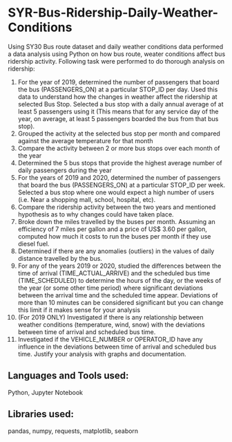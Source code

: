 # SYR-Bus-Ridership-Daily-Weather-Conditions

Using SY30 Bus route dataset and daily weather conditions data performed a data analysis using Python on how bus route, weater conditions affect bus ridership activity.
Following task were performed to do thorough analysis on ridership:
1. For the year of 2019, determined the number of passengers that board the bus (PASSENGERS_ON) at a particular STOP_ID per day. Used this data to understand how the changes in weather affect the ridership at  selected Bus Stop. Selected a bus stop with a daily annual average of at least 5 passengers using it (This means that for any service day of the year, on average, at least 5 passengers boarded the bus from that bus stop).
2. Grouped the activity at the selected bus stop per month and compared against the average temperature for that month
3. Compare the activity between 2 or more bus stops over each month of the year
3. Determined the 5 bus stops that provide the highest average number of daily passengers during the year
4. For the years of 2019 and 2020, determined the number of passengers that board the bus (PASSENGERS_ON) at a particular STOP_ID per week. Selected a bus stop where one would expect a high number of users (i.e. Near a shopping mall, school, hospital, etc).
5. Compare the ridership activity between the two years and mentioned  hypothesis as to why changes could have taken place.
6. Broke down the miles travelled by the buses per month. Assuming an efficiency of 7 miles per gallon and a price of US$ 3.60 per gallon, computed how much it costs to run the buses per month if they use diesel fuel.
7. Determined if there are any anomalies (outliers) in the values of daily distance travelled by the bus.
8. For any of the years 2019 or 2020, studied the differences between the time of arrival (TIME_ACTUAL_ARRIVE) and the scheduled bus time (TIME_SCHEDULED) to determine the hours of the day, or the weeks of the year (or some other time period) where significant deviations between the arrival time and the scheduled time appear. Deviations of more than 10 minutes can be considered significant but you can change this limit if it makes sense for your analysis
9. (For 2019 ONLY) Investigated if there is any relationship between weather conditions (temperature, wind, snow) with the deviations between time of arrival and scheduled bus time.
10. Investigated if the VEHICLE_NUMBER or OPERATOR_ID have any influence in the deviations between time of arrival and scheduled bus time. Justify your analysis with graphs and documentation.

## Languages and Tools used: 
Python, Jupyter Notebook
## Libraries used: 
pandas, numpy, requests, matplotlib, seaborn

